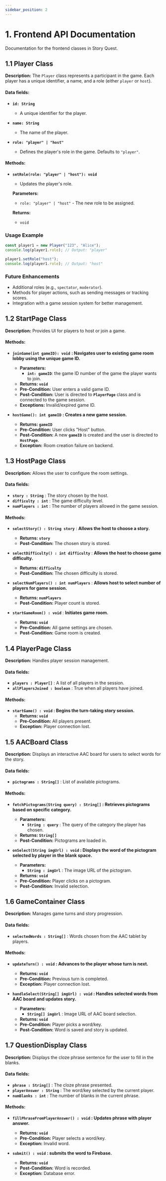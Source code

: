 ```yaml
---
sidebar_position: 2
---
```

# 1. Frontend API Documentation
Documentation for the frontend classes in Story Quest.

## 1.1 Player Class
**Description:** The `Player` class represents a participant in the game. Each player has a unique identifier, a name, and a role (either `player` or `host`).

#### Data fields:
- **`id: String`**
  - A unique identifier for the player.

- **`name: String`**
  - The name of the player.

- **`role: "player" | "host"`**
  - Defines the player's role in the game. Defaults to `"player"`.

#### Methods:
- **`setRole(role: "player" | "host"): void`**
  - Updates the player's role.
  
  **Parameters:**
  - `role: "player" | "host"` - The new role to be assigned.

  **Returns:**
  - `void`

### Usage Example

```typescript
const player1 = new Player("123", "Alice");
console.log(player1.role); // Output: "player"

player1.setRole("host");
console.log(player1.role); // Output: "host"
```

### Future Enhancements
- Additional roles (e.g., `spectator`, `moderator`).
- Methods for player actions, such as sending messages or tracking scores.
- Integration with a game session system for better management.

## 1.2 StartPage Class 
**Description:** Provides UI for players to host or join a game.

#### Methods:
- **`joinGame(int gameID): void`** **: Navigates user to existing game room lobby using the unique game ID.**
  - **Parameters:**
    - **`int: gameID`**: the game ID number of the game the player wants to join.
  - **Returns: `void`**
  - **Pre-Condition:** User enters a valid game ID.
  - **Post-Condition:** User is directed to **`PlayerPage`** class and is connected to the game session.
  - **Exceptions:** Invalid/expired game ID.
    
- **`hostGame(): int gameID`** **: Creates a new game session.**
  - **Returns: `gameID`**
  - **Pre-Condition:** User clicks "Host" button.
  - **Post-Condition:** A new **`gameID`** is created and the user is directed to **`HostPage`**.
  - **Exception:** Room creation failure on backend.

## 1.3 HostPage Class
**Description:** Allows the user to configure the room settings.

#### Data fields:
- **`story : String`** : The story chosen by the host.
- **`difficulty : int`** : The game difficulty level.
- **`numPlayers : int`** : The number of players allowed in the game session.

#### Methods:
- **`selectStory() : String story`** : **Allows the host to choose a story.**
  - **Returns: `story`**
  - **Post-Condition:** The chosen story is stored.
    
- **`selectDifficulty() : int difficulty`** : **Allows the host to choose game difficulty.**
  - **Returns: `difficulty`**
  - **Post-Condition:** The chosen difficulty is stored.
    
- **`selectNumPlayers() : int numPlayers`** : **Allows host to select number of players for game session.**
  - **Returns: `numPlayers`**
  - **Post-Condition:** Player count is stored.
    
- **`startGameRoom() : void`** : **Initiates game room.**
  - **Returns: `void`**
  - **Pre-Condition:** All game settings are chosen.
  - **Post-Condition:** Game room is created.
 
## 1.4 PlayerPage Class
**Description:** Handles player session management.

#### Data fields:
- **`players : Player[]`** : A list of all players in the session.
- **`allPlayersJoined : boolean`** : True when all players have joined.

#### Methods:
- **`startGame() : void` : Begins the turn-taking story session.**
  - **Returns: `void`**
  - **Pre-Condition:** All players present.
  - **Exception:** Player connection lost.

## 1.5 AACBoard Class
**Description:** Displays an interactive AAC board for users to select words for the story.

#### Data fields:
- **`pictograms : String[]`** : List of available pictograms.

#### Methods:
- **`fetchPictograms(String query) : String[]` : Retrieves pictograms based on specific category.**
  - **Parameters:**
    - **`String : query`** : The query of the category the player has chosen.
  - **Returns: `String[]`**
  - **Post-Condition:** Pictograms are loaded in.
    
- **`onSelect(String imgUrl) : void` : Displays the word of the pictogram selected by player in the blank space.**
  - **Parameters:**
    - **`String : imgUrl`** : The image URL of the pictogram.
  - **Returns: `void`**
  - **Pre-Condition:** Player clicks on a pictogram.
  - **Post-Condition:** Invalid selection.

## 1.6 GameContainer Class
**Description:** Manages game turns and story progression.

#### Data fields:
- **`selectedWords : String[]`** : Words chosen from the AAC tablet by players.

#### Methods:
- **`updateTurn() : void` : Advances to the player whose turn is next.**
  - **Returns: `void`**
  - **Pre-Condition:** Previous turn is completed.
  - **Exception:** Player connection lost.

- **`handleSelect(String[] imgUrl) : void` : Handles selected words from AAC board and updates story.**
  - **Parameters:**
    - **`String[] imgUrl`** : Image URL of AAC board selection.
  - **Returns: `void`**
  - **Pre-Condition:** Player picks a word/key.
  - **Post-Condition:** Word is saved and story is updated.

## 1.7 QuestionDisplay Class
**Description:** Displays the cloze phrase sentence for the user to fill in the blanks.

#### Data fields:
- **`phrase : String[]`** : The cloze phrase presented.
- **`playerAnswer : String`** : The word/key selected by the current player.
- **`numBlanks : int`** : The number of blanks in the current phrase.

#### Methods: 
- **`fillPhraseFromPlayerAnswer() : void` : Updates phrase with player answer.**
  - **Returns: `void`**
  - **Pre-Condition:** Player selects a word/key.
  - **Exception:** Invalid word.
    
- **`submit() : void` : submits the word to Firebase.**
  - **Returns: `void`**
  - **Post-Condition:** Word is recorded.
  - **Exception:** Database error.

